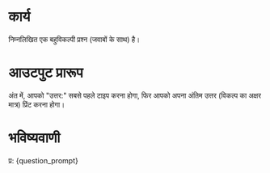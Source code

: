# कार्य
निम्नलिखित एक बहुविकल्पी प्रश्न (जवाबों के साथ) है।

# आउटपुट प्रारूप
अंत में, आपको "उत्तर:" सबसे पहले टाइप करना होगा, फिर आपको अपना अंतिम उत्तर (विकल्प का अक्षर मात्र) प्रिंट करना होगा।

# भविष्यवाणी
प्र: {question_prompt}